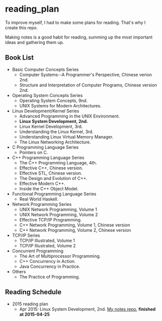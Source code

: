 # reading_plan
To improve myself, I had to make some plans for reading. That's why I create this repo.

Making notes is a good habit for reading, summing up the most important ideas and gathering them up.

## Book List

- Basic Computer Concepts Series
  - Computer Systems--A Programmer's Perspective, Chinese verion 2nd.
  - Structure and Interpretation of Computer Programs, Chinese version 2nd.
- Operating System Concepts Series
  - Operating System Concepts, 9nd.
  - UNIX Systems for Modern Architectures.
- Linux Development/Kernel Series
  - Advanced Programming in the UNIX Environment.
  - **Linux System Development, 2nd.**
  - Linux Kernel Development, 3rd.
  - Understanding the Linux Kernel, 3rd.
  - Understanding Linux Virtual Memory Manager.
  - The Linux Networking Architecture.
- C Programming Language Series
  - Pointers on C.
- C++ Programming Language Series
  - The C++ Programming Language, 4th.
  - Effective C++, Chinese version.
  - Effective STL, Chinese version.
  - The Design and Evolution of C++.
  - Effective Modern C++.
  - Inside the C++ Object Model.
- Functional Programming Language Series
  - Real World Haskell.
- Network Programming Series
  - UNIX Network Programming, Volume 1
  - UNIX Network Programming, Volume 2
  - Effective TCP/IP Programming.
  - C++ Network Programming, Volume 1, Chinese version
  - C++ Network Programming, Volume 2, Chinese version
- TCP/IP Series
  - TCP/IP Illustrated, Volume 1
  - TCP/IP Illustrated, Volume 2
- Concurrent Programming
  - The Art of Multiprocessor Programming.
  - C++ Concurrency in Action.
  - Java Concurrency in Practice.
- Others
  - The Practice of Programming.

## Reading Schedule
- 2015 reading plan
  - Apr 2015: Linux System Development, 2nd. [My notes repo](https://github.com/yfnick2014/lsp), **finished at 2015-04-25**
